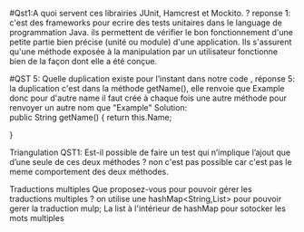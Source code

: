 #Qst1:A quoi servent ces librairies JUnit, Hamcrest et Mockito. ?
reponse 1: 
c'est des frameworks pour ecrire des tests unitaires dans le language de programmation 
Java.
ils permettent  de vérifier le bon fonctionnement
d'une petite partie bien précise (unité ou module) d'une application. Ils s'assurent qu'une 
méthode exposée à la manipulation par un utilisateur fonctionne bien de la façon dont elle a été conçue.

#QST 5: Quelle duplication existe pour l’instant dans notre code ,
réponse 5:
la duplication c'est dans la méthode getName(), elle renvoie que Example 
donc pour d'autre name il faut crée à chaque fois une autre méthode 
pour renvoyer un autre  nom que "Example"
Solution:   
public String getName() {
return this.Name;

}

Triangulation
QST1: Est-il possible de faire un test qui n’implique l’ajout que d’une seule de ces deux méthodes ?
non c'est pas possible car c'est pas le meme comportement des deux méthodes.

Traductions multiples
Que proposez-vous pour pouvoir gérer les traductions multiples ?
on utilise une hashMap<String,List> pour pouvoir gerer la traduction 
mulp; La list à l'intérieur de hashMap pour sotocker les mots multiples 



